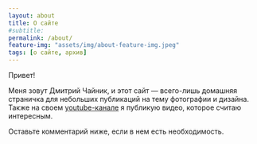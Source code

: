 ```yaml
---
layout: about
title: О сайте
#subtitle: 
permalink: /about/
feature-img: "assets/img/about-feature-img.jpeg"
tags: [о сайте, архив]
---
```


Привет!

Меня зовут Дмитрий Чайник, и этот сайт — всего-лишь домашняя страничка для небольших публикаций на тему фотографии и дизайна. Также на своем [youtube-канале](https://www.youtube.com/channel/UChEf1hRWPz4WWeU03dhhYUg/featured) я публикую видео, которое считаю интересным.

Оставьте комментарий ниже, если в нем есть необходимость.

